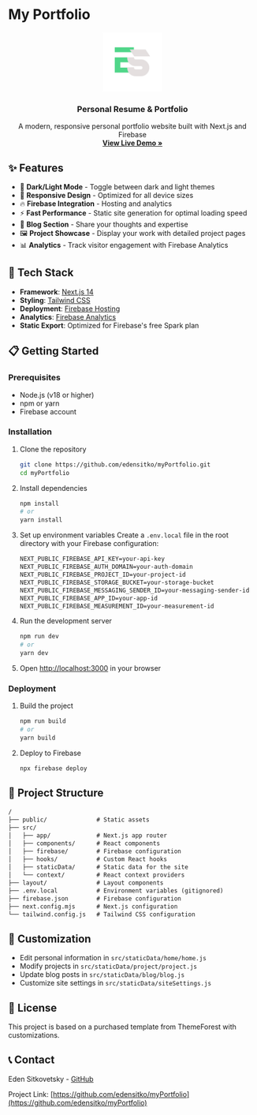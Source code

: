 # My Portfolio

<div align="center">
  <img src="public/assets/img/site-logo.svg" alt="Portfolio Logo" width="120" />
  <h3 align="center">Personal Resume & Portfolio</h3>
  <p align="center">
    A modern, responsive personal portfolio website built with Next.js and Firebase
    <br />
    <a href="https://edensitko.com" target="_blank"><strong>View Live Demo »</strong></a>
  </p>
</div>

## ✨ Features

- 🌙 **Dark/Light Mode** - Toggle between dark and light themes
- 📱 **Responsive Design** - Optimized for all device sizes
- 🔥 **Firebase Integration** - Hosting and analytics
- ⚡ **Fast Performance** - Static site generation for optimal loading speed
- 📝 **Blog Section** - Share your thoughts and expertise
- 🖼️ **Project Showcase** - Display your work with detailed project pages
- 📊 **Analytics** - Track visitor engagement with Firebase Analytics

## 🚀 Tech Stack

- **Framework**: [Next.js 14](https://nextjs.org/)
- **Styling**: [Tailwind CSS](https://tailwindcss.com/)
- **Deployment**: [Firebase Hosting](https://firebase.google.com/docs/hosting)
- **Analytics**: [Firebase Analytics](https://firebase.google.com/docs/analytics)
- **Static Export**: Optimized for Firebase's free Spark plan

## 📋 Getting Started

### Prerequisites

- Node.js (v18 or higher)
- npm or yarn
- Firebase account

### Installation

1. Clone the repository
   ```sh
   git clone https://github.com/edensitko/myPortfolio.git
   cd myPortfolio
   ```

2. Install dependencies
   ```sh
   npm install
   # or
   yarn install
   ```

3. Set up environment variables
   Create a `.env.local` file in the root directory with your Firebase configuration:
   ```
   NEXT_PUBLIC_FIREBASE_API_KEY=your-api-key
   NEXT_PUBLIC_FIREBASE_AUTH_DOMAIN=your-auth-domain
   NEXT_PUBLIC_FIREBASE_PROJECT_ID=your-project-id
   NEXT_PUBLIC_FIREBASE_STORAGE_BUCKET=your-storage-bucket
   NEXT_PUBLIC_FIREBASE_MESSAGING_SENDER_ID=your-messaging-sender-id
   NEXT_PUBLIC_FIREBASE_APP_ID=your-app-id
   NEXT_PUBLIC_FIREBASE_MEASUREMENT_ID=your-measurement-id
   ```

4. Run the development server
   ```sh
   npm run dev
   # or
   yarn dev
   ```

5. Open [http://localhost:3000](http://localhost:3000) in your browser

### Deployment

1. Build the project
   ```sh
   npm run build
   # or
   yarn build
   ```

2. Deploy to Firebase
   ```sh
   npx firebase deploy
   ```

## 📁 Project Structure

```
/
├── public/              # Static assets
├── src/
│   ├── app/             # Next.js app router
│   ├── components/      # React components
│   ├── firebase/        # Firebase configuration
│   ├── hooks/           # Custom React hooks
│   ├── staticData/      # Static data for the site
│   └── context/         # React context providers
├── layout/              # Layout components
├── .env.local           # Environment variables (gitignored)
├── firebase.json        # Firebase configuration
├── next.config.mjs      # Next.js configuration
└── tailwind.config.js   # Tailwind CSS configuration
```

## 🔧 Customization

- Edit personal information in `src/staticData/home/home.js`
- Modify projects in `src/staticData/project/project.js`
- Update blog posts in `src/staticData/blog/blog.js`
- Customize site settings in `src/staticData/siteSettings.js`

## 📄 License

This project is based on a purchased template from ThemeForest with customizations.

## 📞 Contact

Eden Sitkovetsky - [GitHub](https://github.com/edensitko)

Project Link: [https://github.com/edensitko/myPortfolio](https://github.com/edensitko/myPortfolio)
